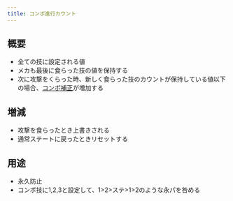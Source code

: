 ```yaml
---
title: コンボ進行カウント
---
```


## 概要
* 全ての技に設定される値
* メカも最後に食らった技の値を保持する
* 次に攻撃をくらった時、新しく食らった技のカウントが保持している値以下の場合、[コンボ補正](./0102_comboscaling.md)が増加する

## 増減
* 攻撃を食らったとき上書きされる
* 通常ステートに戻ったときリセットする

## 用途
* 永久防止
* コンボ技に1,2,3と設定して、1>2>ステ>1>2のような永パを咎める